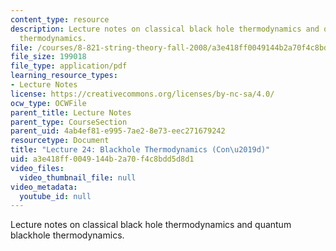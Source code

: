 ```yaml
---
content_type: resource
description: Lecture notes on classical black hole thermodynamics and quantum blackhole
  thermodynamics.
file: /courses/8-821-string-theory-fall-2008/a3e418ff0049144b2a70f4c8bdd5d8d1_lecture24.pdf
file_size: 199018
file_type: application/pdf
learning_resource_types:
- Lecture Notes
license: https://creativecommons.org/licenses/by-nc-sa/4.0/
ocw_type: OCWFile
parent_title: Lecture Notes
parent_type: CourseSection
parent_uid: 4ab4ef81-e995-7ae2-8e73-eec271679242
resourcetype: Document
title: "Lecture 24: Blackhole Thermodynamics (Con\u2019d)"
uid: a3e418ff-0049-144b-2a70-f4c8bdd5d8d1
video_files:
  video_thumbnail_file: null
video_metadata:
  youtube_id: null
---
```

Lecture notes on classical black hole thermodynamics and quantum blackhole thermodynamics.